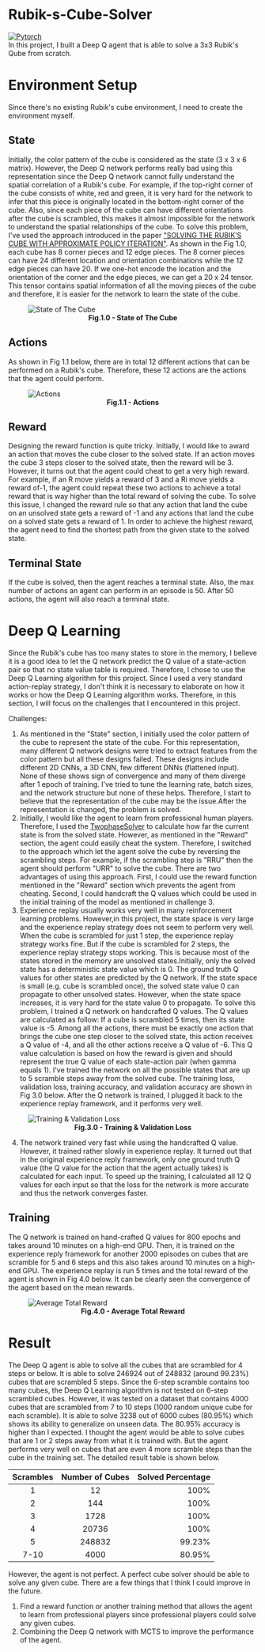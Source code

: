 # Rubik-s-Cube-Solver
[![Pytorch](https://img.shields.io/badge/%20-Pytorch-grey?style=flat&logo=pytorch)](https://pytorch.org/) \
In this project, I built a Deep Q agent that is able to solve a 3x3 Rubik's Qube from scratch. 

# Environment Setup
Since there's no existing Rubik's cube environment, I need to create the environment myself.

## State
Initially, the color pattern of the cube is considered as the state (3 x 3 x 6 matrix). 
However, the Deep Q network performs really bad using this representation since the Deep Q network cannot fully understand the spatial correlation of a Rubik's cube. 
For example, if the top-right corner of the cube consists of white, red and green, it is very hard for the network to infer that this piece is originally located in the bottom-right corner of the cube. 
Also, since each piece of the cube can have different orientations after the cube is scrambled, this makes it almost impossible for the network to understand the spatial relationships of the cube. 
To solve this problem, I've used the approach introduced in the paper ["SOLVING THE RUBIK’S CUBE WITH APPROXIMATE POLICY ITERATION"](https://openreview.net/pdf?id=Hyfn2jCcKm). 
As shown in the Fig 1.0, each cube has 8 corner pieces and 12 edge pieces. 
The 8 corner pieces can have 24 different location and orientation combinations while the 12 edge pieces can have 20. 
If we one-hot encode the location and the orientation of the corner and the edge pieces, we can get a 20 x 24 tensor. 
This tensor contains spatial information of all the moving pieces of the cube and therefore, it is easier for the network to learn the state of the cube.
<figure>
<img src="https://github.com/xSegFaultx/Rubik-s-Cube-Solver/raw/main/images/fig1.0.PNG" alt="State of The Cube">
<figcaption align = "center"><b>Fig.1.0 - State of The Cube </b></figcaption>
</figure>

## Actions
As shown in Fig 1.1 below, there are in total 12 different actions that can be performed on a Rubik's cube. 
Therefore, these 12 actions are the actions that the agent could perform.
<figure>
<img src="https://github.com/xSegFaultx/Rubik-s-Cube-Solver/raw/main/images/fig1.1.PNG" alt="Actions">
<figcaption align = "center"><b>Fig.1.1 - Actions </b></figcaption>
</figure>

## Reward
Designing the reward function is quite tricky. 
Initially, I would like to award an action that moves the cube closer to the solved state. 
If an action moves the cube 3 steps closer to the solved state, then the reward will be 3. 
However, it turns out that the agent could cheat to get a very high reward. 
For example, if an R move yields a reward of 3 and a Ri move yields a reward of-1, the agent could repeat these two actions to achieve a total reward that is way higher than the total reward of solving the cube. 
To solve this issue, I changed the reward rule so that any action that land the cube on an unsolved state gets a reward of -1 and any actions that land the cube on a solved state gets a reward of 1. 
In order to achieve the highest reward, the agent need to find the shortest path from the given state to the solved state.

## Terminal State
If the cube is solved, then the agent reaches a terminal state. 
Also, the max number of actions an agent can perform in an episode is 50. After 50 actions, the agent will also reach a terminal state.

# Deep Q Learning
Since the Rubik's cube has too many states to store in the memory, I believe it is a good idea to let the Q network predict the Q value of a state-action pair so that no state value table is required. 
Therefore, I chose to use the Deep Q Learning algorithm for this project. 
Since I used a very standard action-replay strategy, I don't think it is necessary to elaborate on how it works or how the Deep Q Learning algorithm works. 
Therefore, in this section, I will focus on the challenges that I encountered in this project.

Challenges:
1. As mentioned in the "State" section, I initially used the color pattern of the cube to represent the state of the cube. For this representation, many different Q network designs were tried to extract features from the color pattern but all these designs failed. These designs include different 2D CNNs, a 3D CNN, few different DNNs (flattened input). None of these shows sign of convergence and many of them diverge after 1 epoch of training. I've tried to tune the learning rate, batch sizes, and the network structure but none of these helps. Therefore, I start to believe that the representation of the cube may be the issue.After the representation is changed, the problem is solved.
2. Initially, I would like the agent to learn from professional human players. Therefore, I used the [TwophaseSolver](https://github.com/hkociemba/RubiksCube-TwophaseSolver) to calculate how far the current state is from the solved state. However, as mentioned in the "Reward" section, the agent could easily cheat the system. Therefore, I switched to the approach which let the agent solve the cube by reversing the scrambling steps. For example, if the scrambling step is "RRU" then the agent should perform "URR" to solve the cube. There are two advantages of using this approach. First, I could use the reward function mentioned in the "Reward" section which prevents the agent from cheating. Second, I could handcraft the Q values which could be used in the initial training of the model as mentioned in challenge 3.
3. Experience replay usually works very well in many reinforcement learning problems. However,in this project, the state space is very large and the experience replay strategy does not seem to perform very well. When the cube is scrambled for just 1 step, the experience replay strategy works fine. But if the cube is scrambled for 2 steps, the experience replay strategy stops working. This is because most of the states stored in the memory are unsolved states.Initially, only the solved state has a deterministic state value which is 0. The ground truth Q values for other states are predicted by the Q network. If the state space is small (e.g. cube is scrambled once), the solved state value 0 can propagate to other unsolved states. However, when the state space increases, it is very hard for the state value 0 to propagate. To solve this problem, I trained a Q network on handcrafted Q values. The Q values are calculated as follow:
If a cube is scrambled 5 times, then its state value is -5. Among all the actions, there must be exactly one action that brings the cube one step closer to the solved state, this action receives a Q value of -4, and all the other actions receive a Q value of -6. This Q value calculation is based on how the reward is given and should represent the true Q value of each state-action
pair (when gamma equals 1). 
I've trained the network on all the possible states that are up to 5 scramble steps away from the solved cube. The training loss, validation loss, training accuracy, and validation accuracy are shown in Fig 3.0 below. After the Q network is trained, I plugged it back to the experience replay framework, and it performs very well.
<figure>
<img src="https://github.com/xSegFaultx/Rubik-s-Cube-Solver/raw/main/images/fig3.0.PNG" alt="Training & Validation Loss">
<figcaption align = "center"><b>Fig.3.0 - Training & Validation Loss </b></figcaption>
</figure>

4. The network trained very fast while using the handcrafted Q value. However, it trained rather slowly in experience replay. It turned out that in the original experience reply framework, only one ground truth Q value (the Q value for the action that the agent actually takes) is calculated for each input. To speed up the training, I calculated all 12 Q values for each input so that the loss for the network is more accurate and thus the network converges faster.

## Training
The Q network is trained on hand-crafted Q values for 800 epochs and takes around 10 minutes on a high-end GPU. 
Then, it is trained on the experience reply framework for another 2000 episodes on cubes that are scramble for 5 and 6 steps and this also takes around 10 minutes on a high-end GPU. 
The experience replay is run 5 times and the total reward of the agent is shown in Fig 4.0 below. 
It can be clearly seen the convergence of the agent based on the mean rewards.
<figure>
<img src="https://github.com/xSegFaultx/Rubik-s-Cube-Solver/raw/main/images/fig4.0.PNG" alt="Average Total Reward">
<figcaption align = "center"><b>Fig.4.0 - Average Total Reward </b></figcaption>
</figure>

# Result
The Deep Q agent is able to solve all the cubes that are scrambled for 4 steps or below. It is able to solve 246924 out of 248832 (around 99.23%) cubes that are scrambled 5 steps. Since the 6-step scramble contains too many cubes, the Deep Q Learning algorithm is not tested on 6-step scrambled cubes. However, it was tested on a dataset that contains 4000 cubes that are scrambled from 7 to 10 steps (1000 random unique cube for each scramble). It is able to solve 3238 out of 6000 cubes (80.95%) which shows its ability to
generalize on unseen data. The 80.95% accuracy is higher than I expected. I thought the agent would be able to solve cubes that are 1 or 2 steps away from what it is trained with. But the agent performs very well on cubes that are even 4 more scramble steps than the cube in the training set. The detailed result table is shown below.

| Scrambles | Number of Cubes | Solved Percentage |
|:---------:|:---------------:|------------------:|
|     1     |       12        |              100% |
|     2     |       144       |              100% |
|     3     |      1728       |              100% |
|     4     |      20736      |              100% |
|     5     |     248832      |            99.23% |
|   7-10    |      4000       |            80.95% |

However, the agent is not perfect. A perfect cube solver should be able to solve any given cube. There are a few things that I think I could improve in the future.
1. Find a reward function or another training method that allows the agent to learn from professional players since professional players could solve any given cubes.
2. Combining the Deep Q network with MCTS to improve the performance of the agent.
